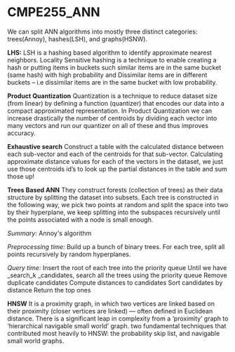 # CMPE255_ANN

We can split ANN algorithms into mostly three distinct categories: trees(Annoy), hashes(LSH), and graphs(HSNW).

**LHS:**
LSH is a hashing based algorithm to identify approximate nearest neighbors.
Locality Sensitive hashing is a technique to enable creating a hash or putting items in buckets such similar items are in the same bucket (same hash) with high probability and Dissimilar items are in different buckets – i.e dissimilar items are in the same bucket with low probability.

**Product Quantization**
Quantization is a technique to reduce dataset size (from linear) by defining a function (quantizer) that encodes our data into a compact approximated representation.
In Product Quantization we can increase drastically the number of centroids by dividing each vector into many vectors and run our quantizer on all of these and thus improves accuracy. 

**Exhaustive search**
Construct a table with the calculated distance between each sub-vector and each of the centroids for that sub-vector. Calculating approximate distance values for each of the vectors in the dataset, we just use those centroids id’s to look up the partial distances in the table and sum those up!

**Trees Based ANN**
They construct forests (collection of trees) as their data structure by splitting the dataset into subsets. Each tree is constructed in the following way, we pick two points at random and split the space into two by their hyperplane, we keep splitting into the subspaces recursively until the points associated with a node is small enough. 

_Summary:_ Annoy's algorithm

_Preprocessing time:_
Build up a bunch of binary trees. For each tree, split all points recursively by random hyperplanes.

_Query time:_
Insert the root of each tree into the priority queue
Until we have _search_k _candidates, search all the trees using the priority queue
Remove duplicate candidates
Compute distances to candidates
Sort candidates by distance
Return the top ones

**HNSW**
It is a proximity graph, in which two vertices are linked based on their proximity (closer vertices are linked) — often defined in Euclidean distance.
There is a significant leap in complexity from a ‘proximity’ graph to ‘hierarchical navigable small world’ graph. two fundamental techniques that contributed most heavily to HNSW: the probability skip list, and navigable small world graphs.
